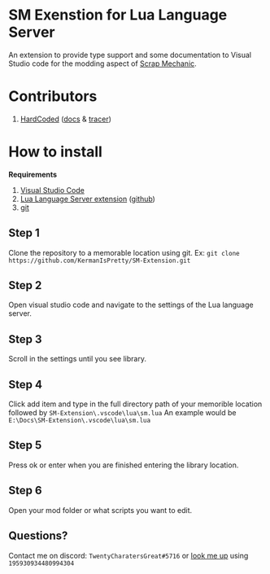 # SM Exenstion for Lua Language Server

An extension to provide type support and some documentation to Visual Studio code for the modding aspect of [Scrap Mechanic](https://scrapmechanic.com/).

# Contributors
 1. [HardCoded](https://github.com/Kariaro) ([docs](https://kariaro.github.io/smdocs/) & [tracer](https://github.com/Kariaro/ScrapMechanicTracer))

# How to install
**Requirements**
 1. [Visual Studio Code](https://code.visualstudio.com/) 
 2. [Lua Language Server extension](https://marketplace.visualstudio.com/items?itemName=sumneko.lua) ([github](https://github.com/sumneko/lua-language-server))
 3. [git](https://git-scm.com/)

## Step 1
Clone the repository to a memorable location using git.
Ex: ``git clone https://github.com/KermanIsPretty/SM-Extension.git``

## Step 2
Open visual studio code and navigate to the settings of the Lua language server.

## Step 3
Scroll in the settings until you see library.
## Step 4
Click add item and type in the full directory path of your memorible location followed by 
``SM-Extension\.vscode\lua\sm.lua``
An example would be
``E:\Docs\SM-Extension\.vscode\lua\sm.lua``
## Step 5
Press ok or enter when you are finished entering the library location.
## Step 6
Open your mod folder or what scripts you want to edit.

## Questions?
Contact me on discord: ``TwentyCharatersGreat#5716`` or [look me up](https://discord.id/)  using ``195930934480994304``
